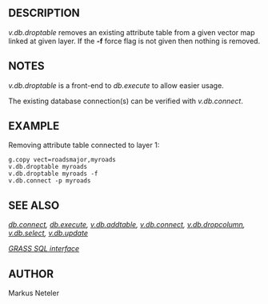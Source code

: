 ## DESCRIPTION

*v.db.droptable* removes an existing attribute table from a given vector
map linked at given layer. If the **-f** force flag is not given then
nothing is removed.

## NOTES

*v.db.droptable* is a front-end to *db.execute* to allow easier usage.

The existing database connection(s) can be verified with *v.db.connect*.

## EXAMPLE

Removing attribute table connected to layer 1:  

```shell
g.copy vect=roadsmajor,myroads
v.db.droptable myroads
v.db.droptable myroads -f
v.db.connect -p myroads
```

## SEE ALSO

*[db.connect](db.connect.md), [db.execute](db.execute.md),
[v.db.addtable](v.db.addtable.md), [v.db.connect](v.db.connect.md),
[v.db.dropcolumn](v.db.dropcolumn.md), [v.db.select](v.db.select.md),
[v.db.update](v.db.update.md)*

*[GRASS SQL interface](sql.md)*

## AUTHOR

Markus Neteler

